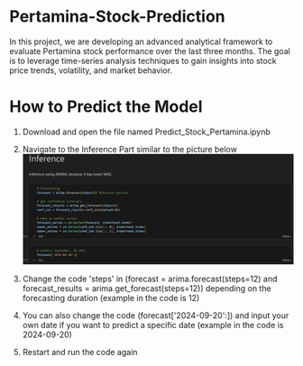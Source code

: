 # Pertamina-Stock-Prediction
In this project, we are developing an advanced analytical framework to evaluate Pertamina stock performance over the last three months. The goal is to leverage time-series analysis techniques to gain insights into stock price trends, volatility, and market behavior.

# How to Predict the Model
1. Download and open the file named Predict_Stock_Pertamina.ipynb
   
2. Navigate to the Inference Part similar to the picture below
![A Inference Picture](Inference.jpg)

3. Change the code 'steps' in (forecast = arima.forecast(steps=12) and forecast_results = arima.get_forecast(steps=12)) depending on the forecasting duration (example in the code is 12)

4. You can also change the code (forecast['2024-09-20':]) and input your own date if you want to predict a specific date (example in the code is 2024-09-20)

5. Restart and run the code again
